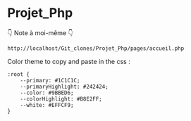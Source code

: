 # Projet_Php

👇 Note à moi-même 👇

```
http://localhost/Git_clones/Projet_Php/pages/accueil.php
```

Color theme to copy and paste in the css :

```
:root {
    --primary: #1C1C1C;
    --primaryHighlight: #242424;
    --color: #9BBED6;
    --colorHighlight: #B8E2FF;
    --white: #EFFCF9;
}
```
